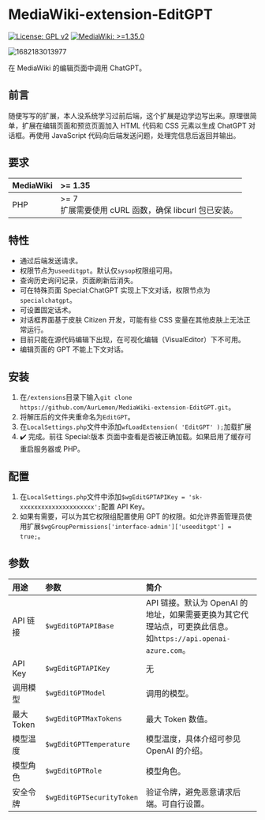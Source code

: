 # MediaWiki-extension-EditGPT
[![License: GPL v2](https://img.shields.io/badge/License-GPLv2-blue.svg?style=flat-square&logo=GNU)](https://www.gnu.org/licenses/gpl-2.0) [![MediaWiki: >=1.35.0](https://img.shields.io/badge/MediaWiki-%3E%3D1.35.0-%2336c?style=flat-square&logo=Wikipedia)](https://www.mediawiki.org)

![1682183013977](https://user-images.githubusercontent.com/67463076/233797285-cd138313-97e9-48f0-9be9-d7c1c930dd24.png)

在 MediaWiki 的编辑页面中调用 ChatGPT。

## 前言
随便写写的扩展，本人没系统学习过前后端，这个扩展是边学边写出来。原理很简单，扩展在编辑页面和预览页面加入 HTML 代码和 CSS 元素以生成 ChatGPT 对话框。再使用 JavaScript 代码向后端发送问题，处理完信息后返回并输出。

## 要求
| MediaWiki | >= 1.35 |
| :- | :- |
|  PHP | >= 7<br>扩展需要使用 cURL 函数，确保 libcurl 包已安装。|

## 特性
* 通过后端发送请求。
* 权限节点为`useeditgpt`。默认仅`sysop`权限组可用。
* 查询历史询问记录，页面刷新后消失。
* 可在特殊页面 Special:ChatGPT 实现上下文对话，权限节点为`specialchatgpt`。
* 可设置固定话术。
* 对话框界面基于皮肤 Citizen 开发，可能有些 CSS 变量在其他皮肤上无法正常运行。
* 目前只能在源代码编辑下出现，在可视化编辑（VisualEditor）下不可用。
* 编辑页面的 GPT 不能上下文对话。

## 安装
1. 在`/extensions`目录下输入`git clone https://github.com/AurLemon/MediaWiki-extension-EditGPT.git`。
2. 将解压后的文件夹重命名为`EditGPT`。
3. 在`LocalSettings.php`文件中添加`wfLoadExtension( 'EditGPT' );`加载扩展
4. ✔️ 完成。前往 Special:版本 页面中查看是否被正确加载。如果启用了缓存可重启服务器或 PHP。

## 配置
1. 在`LocalSettings.php`文件中添加`$wgEditGPTAPIKey = 'sk-xxxxxxxxxxxxxxxxxxxxx';`配置 API Key。
2. 如果有需要，可以为其它权限组配置使用 GPT 的权限。如允许界面管理员使用扩展`$wgGroupPermissions['interface-admin']['useeditgpt'] = true;`。

## 参数
| 用途 | 参数 | 简介 |
| :- | :- | :- |
| API 链接 | `$wgEditGPTAPIBase` | API 链接。默认为 OpenAI 的地址，如果需要更换为其它代理站点，可更换此信息。<br>如`https://api.openai-azure.com`。 |
| API Key | `$wgEditGPTAPIKey` | 无
| 调用模型 | `$wgEditGPTModel` | 调用的模型。 |
| 最大 Token | `$wgEditGPTMaxTokens` | 最大 Token 数值。 |
| 模型温度 | `$wgEditGPTTemperature` | 模型温度，具体介绍可参见 OpenAI 的介绍。 |
| 模型角色 | `$wgEditGPTRole` | 模型角色。 |
| 安全令牌 | `$wgEditGPTSecurityToken` | 验证令牌，避免恶意请求后端。可自行设置。 |
